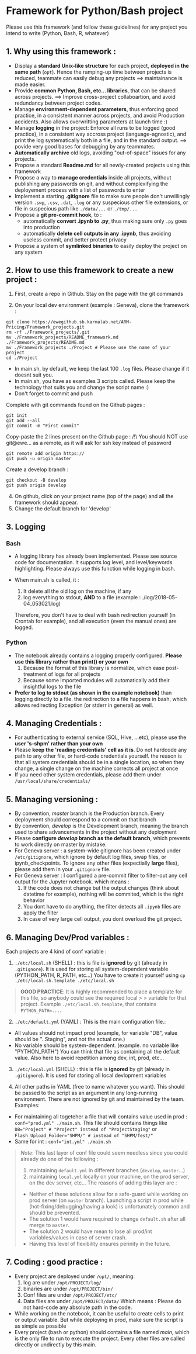 # Framework for Python/Bash project 
Please use this framework (and follow these guidelines) for any project you intend to write (Python, Bash, R, whatever)

## 1. Why using this framework :
- Display a **standard Unix-like structure** for each project, **deployed in the same path** (`opt`). Hence the ramping-up time between projects is reduced, teammate can easily debug any projects ==> maintainance is made easier.
- Provide **common Python, Bash, etc... libraries**, that can be shared across projects. ==> Improve cross-project collaboartion, and avoid redundancy between project codes.
- Manage **environment-dependent parameters**, thus enforcing good practice, in a consistent manner across projects, and avoid Production accidents. Also allows overwritting parameters at launch time :)
- Manage **logging** in the project: Enforce all runs to be logged (good practice), in a consistent way accross project (language-agnostic), and print the log systematically both in a file, and in the standard output. ==> povide very good bases for debugging by any teammates.
- **Automatically archive** old logs, avoiding "out-of-space" issues for any projects.
- Propose a standard **Readme.md** for all newly-created projects using this framework
- Propose a way to **manage credentials** inside all projects, without publishing any passwords on git, and without complexifying the deployement process with a list of passwords to enter
- Implement a starting **.gitignore** file to make sure people don't unwillingly version `.swp`, `.csv`, `.dat`, `.log` or any suspecious other file extensions, or file in suspecious path like `./data/...` or `./tmp/...`
- Propose a **git pre-commit hook**, to :
     - automatically **convert .ipynb to .py**, thus making sure only `.py` goes into production
     - automatically **delete cell outputs in any .ipynb**, thus avoiding useless commit, and better protect privacy
- Propose a system of **symlinked binaries** to easily deploy the project on any system


## 2. How to use this framework to create a new project :

1. First, create a repo in Github. Stay on the page with the git commands

2. On your local dev environment (example : Geneva), clone the framework :
```
git clone https://ewegithub.sb.karmalab.net/ARM-Pricing/Framework_projects.git
rm -rf ./Framework_projects/.git
mv ./Framework_projects/README_framework.md ./Framework_projects/README.md
mv ./Framework_projects ./Project # Please use the name of your project
cd ./Project
```
- In main.sh, by default, we keep the last 100 `.log` files. Please change if it doesnt suit you.
- In main.sh, you have as examples 3 scripts called. Please keep the technology that suits you and change the script name :)
- Don't forget to commit and push

Complete with git commands found on the Github pages :
```
git init
git add --all
git commit -m "First commit"
```

Copy-paste the 2 lines present on the Github page :
/!\ You should NOT use git@ewe... as a remote, as it will ask for ssh key instead of password
```
git remote add origin https://
git push -u origin master
```

Create a develop branch :
```
git checkout -B develop
git push origin develop
```

4. On github, click on your project name (top of the page) and all the framework should appear.
5. Change the default branch for 'develop'

## 3. Logging

### Bash
- A logging library has already been implemented. Please see source code for documentation. It supports log level, and level/keywords highlighting. Please always use this function while logging in bash.

- When main.sh is called, it :
  1. It delete all the old log on the machine, if any
  2. log everything to stdout, **AND** to a file (example : ./log/2018-05-04_053021.log)

  Therefore, you don't have to deal with bash redirection yourself (in Crontab for example), and all execution (even the manual ones) are logged.

### Python
- The notebook already contains a logging properly configured. **Please use this library rather than print() or your own**
  1. Because the format of this library is normalize, which ease post-treatment of logs for all projects
  2. Because some imported modules will automatically add their insightful logs to the file
- **Prefer to log to stdout (as shown in the example notebook)** than logging directly to a file. the redirection to a file happens in bash, which allows redirecting Exception (or stderr in general) as well.


## 4. Managing Credentials :
- For authenticating to external service (SQL, Hive, ...etc), please use the **user 's-shpm' rather than your own** 
- Please **keep the 'reading credentials' cell as it is**. Do not hardcode any path to any other file, or hard-code credentials yourself. the reason is that all system credentials should be in a single location, so when they change, a single change on the machine corrects all project at once
- If you need other system credentials, please add them under `/usr/local/share/credentials/`


## 5. Managing versioning :
- By convention, *master* branch is the Production branch. Every deployment should correspond to a commit on that branch
- By convention, *develop* is the Development branch, meaning the branch used to share advancements in the project without any deployment
- Please **configure *develop* branch as the default branch**, which prevents to work directly on master by mistake.
- For Geneva server : a system-wide gitignore has been created under `/etc/gitignore`, which ignore by default log files, swap files, or ipynb_checkpoints. To ignore any other files (expectially **large** files), please add them in your `.gitignore` file.
- For Geneva server : I configured a pre-commit filter to filter-out any cell output for the Jupyter notebook. which means :
  1. If the code does not change but the output changes (think about datetime for example), nothing will be commited, which is the right behavior
  2. You dont have to do anything, the filter detects all `.ipynb` files are apply the filter
  3. In case of very large cell output, you dont overload the git project.


## 6. Managing Dev/Prod variables :
 
Each projects are 4 kind of conf variable :

1. `./etc/local.sh` (SHELL) : this is file is **ignored** by git (already in `.gitignore`). It is used for storing all system-dependent variable (PYTHON_PATH, R_PATH, etc...)
You have to create it yourself using `cp ./etc/local.sh.template ./etc/local.sh`
>  **GOOD PRACTICE**: It is highly recommended to place a template for this file, so anybody could see the required local > > variable for that project. Example `./etc/local.sh.template`, that contains `PYTHON_PATH=...`.

2. `./etc/default.yml` (YAML) : This is the main configuration file.:
  - All values should not impact prod (example, for variable "DB", value should be "..Staging", and not the actual one.)
  - No variable should be system-dependent. (example. no variable like "PYTHON_PATH")
  You can think that file as containing all the default value. Also here to avoid repetition among dev, int, prod, etc...
  
3. `./etc/local.yml` (SHELL) : this is file is **ignored** by git (already in `.gitignore`). It is used for storing all local devlopment variables

4. All other paths in YAML (free to name whatever you want). This should be passed to the script as an argument in any long-running environment. There are not ignored by git and maintained by the team. Examples: 
  - For maintaining all togeteher a file that will contains value used in prod : `conf="prod.yml" ./main.sh`. This file should contains things like `DB="Project" # "Project" instead of "ProjectStaging"` or `Flash_Upload_Folder="SHPM/" # instead of "SHPM/Test/"`
  - Same for int : `conf="int.yml" ./main.sh`
  
> *Note*: This last layer of conf file could seem needless since you could already do one of the following :
>  1. maintaining `default.yml` in  different branches (`develop`, `master`...)
>  2. maintaining `local.yml` locally on your machine, on the prod server, on the dev server, etc...
> The reasons of adding this layer are :
> - Neither of these solutions allow for a safe-guard while working on prod server (on `master` branch). Launching a script in prod while (hot-fixing/debugging/having a look) is unfortunately common and should be prevented.
> - The solution 1 would have required to change `default.sh` after all merge to `master`.
> - The solution 2 would have mean to lose all prod/int variables/values in case of server crash.
> - Having this level of flexibility ensures perinity in the future.

## 7. Coding : good practice :
- Every project are deployed under `/opt/`, meaning:
   1. log are under `/opt/PROJECT/log/`
   2. binaries are under `/opt/PROJECT/bin/`
   3. Conf files are under `/opt/PROJECT/etc/`
   4. Data files are under `/opt/PROJECT/data/`
   Which means : Please do not hard-code any absolute path in the code.
- While working on the notebook, it can be useful to create cells to print or output variable. But while deploying in prod, make sure the script is as simple as possible
- Every project (bash or python) should contains a file named *main*, which is the only file to run to execute the project. Every other files are called directly or undirectly by this main.



